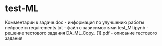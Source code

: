 # test-ML

Комментарии к задаче.doc - информация по улучшению работы нейросети 
requirements.txt - файл с зависимостями
test_Ml.ipynb - решение тестового задания
DA_ML_Copy_ (1).pdf - описание тестового задания
